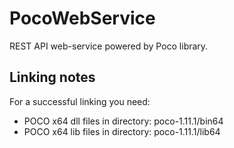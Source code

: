 # PocoWebService
REST API web-service powered by Poco library.

## Linking notes
For a successful linking you need:
 - POCO x64 dll files in directory: poco-1.11.1/bin64
 - POCO x64 lib files in directory: poco-1.11.1/lib64
